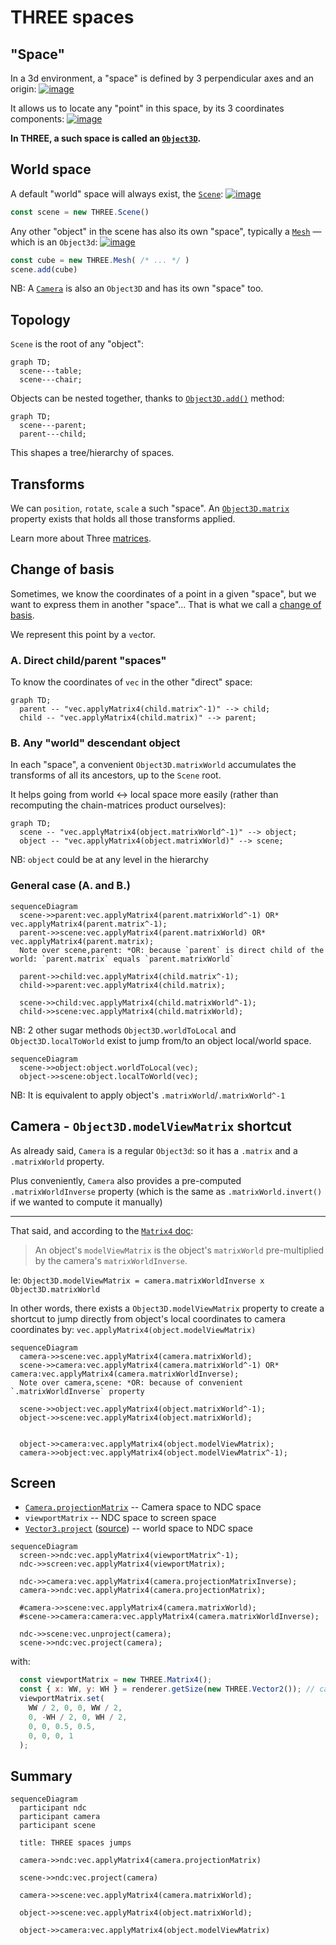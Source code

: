 THREE spaces
===

## "Space"

In a 3d environment, a "space" is defined by 3 perpendicular axes and an origin:
[![image](https://docs.google.com/drawings/d/e/2PACX-1vSgAWjz37yphQgR4NkrW8Lehtg3LAVJmqn0fMcGoMgxETzU1dj_V36MAPUfCwSFrtRkK3IEVsMzeWXE/pub?w=1440&h=1080)](https://docs.google.com/drawings/d/1thD_hICjAhERuMXal7ez8HhEk9JPYV7iF5Mhb2VIYCU/edit)

It allows us to locate any "point" in this space, by its 3 coordinates components:
[![image](https://docs.google.com/drawings/d/e/2PACX-1vQDwhYakAtd5OudiUgRExULy6C-LwD-KTuOe_k0DpkR3nAGWkj4LXOdYEt8f3rKgb7g3EA10YGq7EQu/pub?w=1440&h=1080)](https://docs.google.com/drawings/d/1kflQFDXOeOiT6VvMu_0fktmethV-jprDh9zLv8ZBshE/edit)

**In THREE, a such space is called an [`Object3D`](https://threejs.org/docs/index.html?q=object#api/en/core/Object3D).**

## World space

A default "world" space will always exist, the [`Scene`](https://threejs.org/docs/index.html?q=scene#api/en/scenes/Scene):
[![image](https://docs.google.com/drawings/d/e/2PACX-1vRG2Sxu2kkV8wW3c3spdxQ3GzsZfhmubzisEEEQzOjyuh0m0WqO97X5K2WI9UQXc7Qd08prGGxXnQxg/pub?w=1440&h=1080)](https://docs.google.com/drawings/d/1S81NPv6S1NSpr2A_qBdVaZaKk4l4LqN3I_6jQa0tJ_E/edit)
```js
const scene = new THREE.Scene()
```

Any other "object" in the scene has also its own "space", typically a [`Mesh`](https://threejs.org/docs/index.html?q=mesh#api/en/objects/Mesh) — which is an `Object3d`:
[![image](https://docs.google.com/drawings/d/e/2PACX-1vSfT3Ikc78bzVPFAhd-48AQpLx1sTAV48Tt4QkXjQR8znLOeS3scZfN5l1WVSeaymacfrcGCvqrqoAq/pub?w=1440&h=1080)](https://docs.google.com/drawings/d/10be51vBd848bzi2RwGcrRLCmRWqmhSwPFs8FR5kdKvQ/edit)
```js
const cube = new THREE.Mesh( /* ... */ )
scene.add(cube)
```

NB: A [`Camera`](https://threejs.org/docs/index.html?q=camera#api/en/cameras/Camera) is also an `Object3D` and has its own "space" too.

## Topology

`Scene` is the root of any "object":
```mermaid
graph TD;
  scene---table;
  scene---chair;
```

Objects can be nested together, thanks to [`Object3D.add()`](https://threejs.org/docs/index.html?q=matrix4#api/en/core/Object3D.add) method:

```mermaid
graph TD;
  scene---parent;
  parent---child;
```

This shapes a tree/hierarchy of spaces.

## Transforms

We can `position`, `rotate`, `scale` a such "space". An [`Object3D.matrix`](https://threejs.org/docs/index.html?q=matrix4#api/en/core/Object3D.matrix) property exists that holds all those transforms applied.

Learn more about Three [matrices](https://threejs.org/docs/#manual/en/introduction/Matrix-transformations).

## Change of basis

Sometimes, we know the coordinates of a point in a given "space", but we want to express them in another "space"... That is what we call a [change of basis](change-of-basis.md).

We represent this point by a `vec`tor.

### A. Direct child/parent "spaces"

To know the coordinates of `vec` in the other "direct" space:

```mermaid
graph TD;
  parent -- "vec.applyMatrix4(child.matrix^-1)" --> child;
  child -- "vec.applyMatrix4(child.matrix)" --> parent;
```

### B. Any "world" descendant object

In each "space", a convenient `Object3D.matrixWorld` accumulates the transforms of all its ancestors, up to the `Scene` root.

It helps going from world <-> local space more easily (rather than recomputing the chain-matrices product ourselves):

```mermaid
graph TD;
  scene -- "vec.applyMatrix4(object.matrixWorld^-1)" --> object;
  object -- "vec.applyMatrix4(object.matrixWorld)" --> scene;
```

NB: `object` could be at any level in the hierarchy

### General case (A. and B.)

```mermaid
sequenceDiagram
  scene->>parent:vec.applyMatrix4(parent.matrixWorld^-1) OR* vec.applyMatrix4(parent.matrix^-1);
  parent->>scene:vec.applyMatrix4(parent.matrixWorld) OR* vec.applyMatrix4(parent.matrix);
  Note over scene,parent: *OR: because `parent` is direct child of the world: `parent.matrix` equals `parent.matrixWorld`

  parent->>child:vec.applyMatrix4(child.matrix^-1);
  child->>parent:vec.applyMatrix4(child.matrix);

  scene->>child:vec.applyMatrix4(child.matrixWorld^-1);
  child->>scene:vec.applyMatrix4(child.matrixWorld);
```

NB: 2 other sugar methods `Object3D.worldToLocal` and `Object3D.localToWorld` exist to jump from/to an object local/world space.

```mermaid
sequenceDiagram
  scene->>object:object.worldToLocal(vec);
  object->>scene:object.localToWorld(vec);
```

NB: It is equivalent to apply object's `.matrixWorld`/`.matrixWorld^-1`

## Camera - `Object3D.modelViewMatrix` shortcut

As already said, `Camera` is a regular `Object3d`: so it has a `.matrix` and a `.matrixWorld` property.

Plus conveniently, `Camera` also provides a pre-computed `.matrixWorldInverse` property (which is the same as `.matrixWorld.invert()` if we wanted to compute it manually)

---

That said, and according to the [`Matrix4` doc](https://threejs.org/docs/#api/en/math/Matrix4):
> An object's `modelViewMatrix` is the object's `matrixWorld` pre-multiplied by the camera's `matrixWorldInverse`.

Ie: `Object3D.modelViewMatrix = camera.matrixWorldInverse x Object3D.matrixWorld`

In other words, there exists a `Object3D.modelViewMatrix` property to create a shortcut to jump directly from object's local coordinates to camera coordinates by: `vec.applyMatrix4(object.modelViewMatrix)`

```mermaid
sequenceDiagram
  camera->>scene:vec.applyMatrix4(camera.matrixWorld);
  scene->>camera:vec.applyMatrix4(camera.matrixWorld^-1) OR* camera:vec.applyMatrix4(camera.matrixWorldInverse);
  Note over camera,scene: *OR: because of convenient `.matrixWorldInverse` property

  scene->>object:vec.applyMatrix4(object.matrixWorld^-1);
  object->>scene:vec.applyMatrix4(object.matrixWorld);


  object->>camera:vec.applyMatrix4(object.modelViewMatrix);
  camera->>object:vec.applyMatrix4(object.modelViewMatrix^-1);
```

## Screen

- [`Camera.projectionMatrix`](https://threejs.org/docs/index.html?q=matri#api/en/cameras/Camera.projectionMatrix) -- Camera space to NDC space
- `viewportMatrix` -- NDC space to screen space
- [`Vector3.project`](https://threejs.org/docs/index.html?q=vector#api/en/math/Vector3.project) ([source](https://github.com/mrdoob/three.js/blob/2a8a3faef5d2f8961026a23e1002d3f7d7ee5b87/src/math/Vector3.js#L315-L319)) -- world space to NDC space

```mermaid
sequenceDiagram
  screen->>ndc:vec.applyMatrix4(viewportMatrix^-1);
  ndc->>screen:vec.applyMatrix4(viewportMatrix);
  
  ndc->>camera:vec.applyMatrix4(camera.projectionMatrixInverse);
  camera->>ndc:vec.applyMatrix4(camera.projectionMatrix);

  #camera->>scene:vec.applyMatrix4(camera.matrixWorld);
  #scene->>camera:camera:vec.applyMatrix4(camera.matrixWorldInverse);

  ndc->>scene:vec.unproject(camera);
  scene->>ndc:vec.project(camera);
```

with:

```js
  const viewportMatrix = new THREE.Matrix4();
  const { x: WW, y: WH } = renderer.getSize(new THREE.Vector2()); // canvas size (dpr-independent)
  viewportMatrix.set(
    WW / 2, 0, 0, WW / 2,
    0, -WH / 2, 0, WH / 2,
    0, 0, 0.5, 0.5,
    0, 0, 0, 1
  );
  ```

## Summary

```mermaid
sequenceDiagram  
  participant ndc
  participant camera
  participant scene

  title: THREE spaces jumps

  camera->>ndc:vec.applyMatrix4(camera.projectionMatrix)

  scene->>ndc:vec.project(camera)

  camera->>scene:vec.applyMatrix4(camera.matrixWorld);

  object->>scene:vec.applyMatrix4(object.matrixWorld);

  object->>camera:vec.applyMatrix4(object.modelViewMatrix)
```
